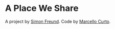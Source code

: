 # A Place We Share
A project by [Simon Freund](https://simonfreund.com). Code by [Marcello Curto](https://marcellocurto.com).